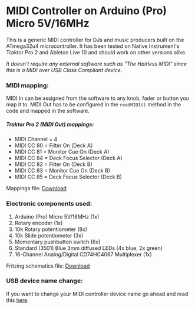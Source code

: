 # MIDI Controller on Arduino (Pro) Micro 5V/16MHz
This is a generic MIDI controller for DJs and music producers built on the ATmega32u4 microcontroller.
It has been tested on Native Instrument's Traktor Pro 2 and Ableton Live 10 and should work on other versions alike.

*It doesn't require any external software such as "The Hairless MIDI" since this is a MIDI over USB Class Compliant device.*

### MIDI mapping:
MIDI In can be assigned from the software to any knob, fader or button you map it to. MIDI Out has to be configured in the `readMIDI()` method in the code and mapped in the software.
##### Traktor Pro 2 (MIDI Out) mappings:
* MIDI Channel = 4
* MIDI CC 80 = Filter On (Deck A)
* MIDI CC 81 = Monitor Cue On (Deck A)
* MIDI CC 84 = Deck Focus Selector (Deck A)
* MIDI CC 82 = Filter On (Deck B)
* MIDI CC 83 = Monitor Cue On (Deck B)
* MIDI CC 85 = Deck Focus Selector (Deck B)

Mappings file: [Download](https://goo.gl/JWAb5t55pk)

### Electronic components used:

1. Arduino (Pro) Micro 5V/16MHz (1x)
2. Rotary encoder (1x)
3. 10k Rotary potentiometer (8x)
4. 10k Slide potentiometer (3x)
5. Momentary pushbutton switch (6x)
6. Standard (3501) Blue 3mm diffused LEDs (4x blue, 2x green)
7. 16-Channel Analog/Digital CD74HC4067 Multiplexer (1x)

Fritzing schematics file: [Download](https://goo.gl/JW5b5455pk)

### USB device name change:
If you want to change your MIDI controller device name go ahead and read this [here](http://liveelectronics.musinou.net/MIDIdeviceName.php).
